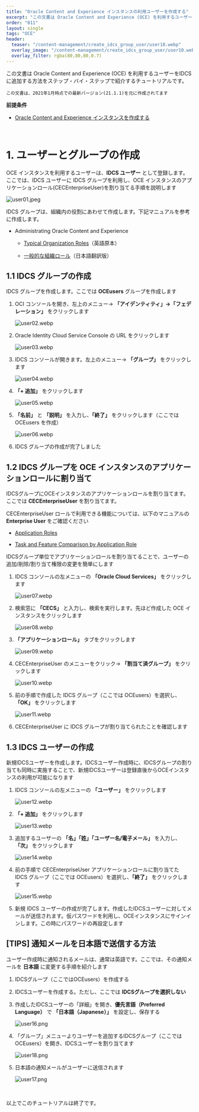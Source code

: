 ```yaml
---
title: "Oracle Content and Experience インスタンスの利用ユーザーを作成する"
excerpt: "この文書は Oracle Content and Experience (OCE) を利用するユーザーをIDCSに作成する方法をステップ・バイ・ステップで紹介するチュートリアルです"
order: "011"
layout: single
tags: "OCE"
header:
  teaser: "/content-management/create_idcs_group_user/user10.webp"
  overlay_image: "/content-management/create_idcs_group_user/user10.webp"
  overlay_filter: rgba(80,80,80,0.7)
---
```


この文書は Oracle Content and Experience (OCE) を利用するユーザーをIDCSに追加する方法をステップ・バイ・ステップで紹介するチュートリアルです。

~~~
この文書は、2021年1月時点での最新バージョン(21.1.1)を元に作成されてます
~~~

**前提条件**
- [Oracle Content and Experience インスタンスを作成する](../create_oce_instance)

<br>

# 1. ユーザーとグループの作成

OCE インスタンスを利用するユーザーは、**IDCS ユーザー** として登録します。ここでは、IDCS ユーザーに IDCS グループを利用し、OCE インスタンスのアプリケーションロール(CECEnterpriseUser)を割り当てる手順を説明します

![user01.jpeg](user01.jpeg)

IDCS グループは、組織内の役割にあわせて作成します。下記マニュアルを参考に作成します。

- Administrating Oracle Content and Experience

    - [Typical Organization Roles](https://docs.oracle.com/en/cloud/paas/content-cloud/administer/typical-organization-roles.html)（英語原本）

    - [一般的な組織ロール](https://docs.oracle.com/cloud/help/ja/content-cloud/CECSA/GUID-0F493C82-1855-4A43-8A6B-E59A32B2EBC0.htm#CECSA-GUID-0F493C82-1855-4A43-8A6B-E59A32B2EBC0)（日本語翻訳版）



## 1.1 IDCS グループの作成

IDCS グループを作成します。ここでは **OCEusers** グループを作成します

1. OCI コンソールを開き、左上のメニュー→ **「アイデンティティ」→「フェデレーション」** をクリックします

    ![user02.webp](user02.webp)

1. Oracle Identity Cloud Service Console の URL をクリックします

    ![user03.webp](user03.webp)

1. IDCS コンソールが開きます。左上のメニュー→ **「グループ」** をクリックします

    ![user04.webp](user04.webp)

1. **「+ 追加」** をクリックします

    ![user05.webp](user05.webp)

1. **「名前」** と **「説明」** を入力し、**「終了」** をクリックします（ここでは OCEusers を作成）

    ![user06.webp](user06.webp)

1. IDCS グループの作成が完了しました


## 1.2 IDCS グループを OCE インスタンスのアプリケーションロールに割り当て

IDCSグループにOCEインスタンスのアプリケーションロールを割り当てます。ここでは **CECEnterpriseUser** を割り当てます。

CECEnterpriseUser ロールで利用できる機能については、以下のマニュアルの **Enterprise User** をご確認ください

+ [Application Roles](https://docs.oracle.com/en/cloud/paas/content-cloud/administer/application-roles.html)

+ [Task and Feature Comparison by Application Role](https://docs.oracle.com/en/cloud/paas/content-cloud/administer/task-and-feature-comparison-application-role.html)

IDCSグループ単位でアプリケーションロールを割り当てることで、ユーザーの追加/削除/割り当て権限の変更を簡単にします

1. IDCS コンソールの左メニューの **「Oracle Cloud Services」** をクリックします

    ![user07.webp](user07.jpg)

1. 検索窓に **「CECS」** と入力し、検索を実行します。先ほど作成した OCE インスタンスをクリックします

    ![user08.webp](user08.webp)

1. **「アプリケーションロール」** タブをクリックします

    ![user09.webp](user09.webp)

1. CECEnterpriseUser のメニューをクリック→ **「割当て済グループ」** をクリックします

    ![user10.webp](user10.webp)

1. 前の手順で作成した IDCS グループ（ここでは OCEusers）を選択し、**「OK」** をクリックします

    ![user11.webp](user11.webp)

1. CECEnterpriseUser に IDCS グループが割り当てられたことを確認します


## 1.3 IDCS ユーザーの作成

新規IDCSユーザーを作成します。IDCSユーザー作成時に、IDCSグループの割り当ても同時に実施することで、新規IDCSユーザーは登録直後からOCEインスタンスの利用が可能になります

1. IDCS コンソールの左メニューの **「ユーザー」** をクリックします

    ![user12.webp](user12.webp)

1. **「+ 追加」** をクリックします

    ![user13.webp](user13.webp)

1. 追加するユーザーの **「名」「姓」「ユーザー名/電子メール」** を入力し、**「次」** をクリックします

    ![user14.webp](user14.webp)

1. 前の手順で CECEnterpriseUser アプリケーションロールに割り当てた IDCS グループ（ここでは OCEusers）を選択し、**「終了」** をクリックします

    ![user15.webp](user15.webp)

1. 新規 IDCS ユーザーの作成が完了します。作成したIDCSユーザーに対してメールが送信されます。仮パスワードを利用し、OCEインスタンスにサインインします。この時にパスワードの再設定します


## [TIPS] 通知メールを日本語で送信する方法

ユーザー作成時に通知されるメールは、通常は英語です。ここでは、その通知メールを **日本語** に変更する手順を紹介します

1. IDCSグループ（ここではOCEusers）を作成する

1. IDCSユーザーを作成する。ただし、ここでは **IDCSグループを選択しない**

1. 作成したIDCSユーザーの「詳細」を開き、**優先言語（Preferred Language）** で **「日本語（Japanese）」** を設定し、保存する

    ![user16.png](user16.png)

1. 「グループ」メニューよりユーザーを追加するIDCSグループ（ここではOCEusers）を開き、IDCSユーザーを割り当てます

    ![user18.png](user18.png)

1. 日本語の通知メールがユーザーに送信されます

    ![user17.png](user17.png)


<br>

以上でこのチュートリアルは終了です。
